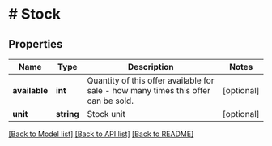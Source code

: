 # # Stock

## Properties

Name | Type | Description | Notes
------------ | ------------- | ------------- | -------------
**available** | **int** | Quantity of this offer available for sale - how many times this offer can be sold. | [optional]
**unit** | **string** | Stock unit | [optional]

[[Back to Model list]](../../README.md#models) [[Back to API list]](../../README.md#endpoints) [[Back to README]](../../README.md)
